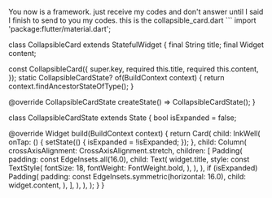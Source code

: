 You now is a framework. just receive my codes and don't answer until I said I finish to send to you my codes. this is the collapsible_card.dart ```
import 'package:flutter/material.dart';

class CollapsibleCard extends StatefulWidget {
  final String title;
  final Widget content;

  const CollapsibleCard({
    super.key,
    required this.title,
    required this.content,
  });
  static CollapsibleCardState? of(BuildContext context) {
    return context.findAncestorStateOfType<CollapsibleCardState>();
  }

  @override
  CollapsibleCardState createState() => CollapsibleCardState();
}

class CollapsibleCardState extends State<CollapsibleCard> {
  bool isExpanded = false;

  @override
  Widget build(BuildContext context) {
    return Card(
      child: InkWell(
        onTap: () {
          setState(() {
            isExpanded = !isExpanded;
          });
        },
        child: Column(
          crossAxisAlignment: CrossAxisAlignment.stretch,
          children: [
            Padding(
              padding: const EdgeInsets.all(16.0),
              child: Text(
                widget.title,
                style: const TextStyle(
                  fontSize: 18,
                  fontWeight: FontWeight.bold,
                ),
              ),
            ),
            if (isExpanded)
              Padding(
                padding: const EdgeInsets.symmetric(horizontal: 16.0),
                child: widget.content,
              ),
          ],
        ),
      ),
    );
  }
}

```